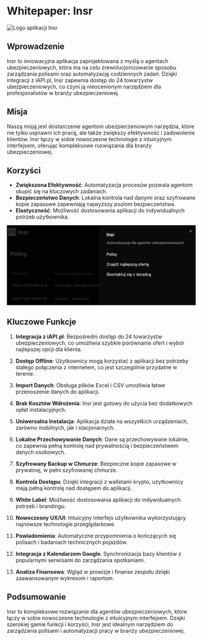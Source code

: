 # Whitepaper: Insr

<img src="./images/logo-insr.png" alt="Logo aplikacji Insr" height="100" />

## Wprowadzenie

Insr to innowacyjna aplikacja zaprojektowana z myślą o agentach ubezpieczeniowych, która ma na celu zrewolucjonizowanie sposobu zarządzania polisami oraz automatyzację codziennych zadań. Dzięki integracji z iAPI.pl, Insr zapewnia dostęp do 24 towarzystw ubezpieczeniowych, co czyni ją nieocenionym narzędziem dla profesjonalistów w branży ubezpieczeniowej.

## Misja

Naszą misją jest dostarczenie agentom ubezpieczeniowym narzędzia, które nie tylko usprawni ich pracę, ale także zwiększy efektywność i zadowolenie klientów. Insr łączy w sobie nowoczesne technologie z intuicyjnym interfejsem, oferując kompleksowe rozwiązania dla branży ubezpieczeniowej.

## Korzyści

- **Zwiększona Efektywność**: Automatyzacja procesów pozwala agentom skupić się na kluczowych zadaniach.
- **Bezpieczeństwo Danych**: Lokalna kontrola nad danymi oraz szyfrowane kopie zapasowe zapewniają najwyższy poziom bezpieczeństwa.
- **Elastyczność**: Możliwość dostosowania aplikacji do indywidualnych potrzeb użytkownika.

![Screenshot aplikacji](./public/app-screenshot-1.png)


## Kluczowe Funkcje

1. **Integracja z iAPI.pl**: Bezpośredni dostęp do 24 towarzystw ubezpieczeniowych, co umożliwia szybkie porównanie ofert i wybór najlepszej opcji dla klienta.

2. **Dostęp Offline**: Użytkownicy mogą korzystać z aplikacji bez potrzeby stałego połączenia z internetem, co jest szczególnie przydatne w terenie.

3. **Import Danych**: Obsługa plików Excel i CSV umożliwia łatwe przenoszenie danych do aplikacji.

4. **Brak Kosztów Wdrożenia**: Insr jest gotowy do użycia bez dodatkowych opłat instalacyjnych.

5. **Uniwersalna Instalacja**: Aplikacja działa na wszystkich urządzeniach, zarówno mobilnych, jak i stacjonarnych.

6. **Lokalne Przechowywanie Danych**: Dane są przechowywane lokalnie, co zapewnia pełną kontrolę nad prywatnością i bezpieczeństwem danych osobowych.

7. **Szyfrowany Backup w Chmurze**: Bezpieczne kopie zapasowe w prywatnej, w pełni szyfrowanej chmurze.

8. **Kontrola Dostępu**: Dzięki integracji z walletami krypto, użytkownicy mają pełną kontrolę nad dostępem do aplikacji.

9. **White Label**: Możliwość dostosowania aplikacji do indywidualnych potrzeb i brandingu.

10. **Nowoczesny UX/UI**: Intuicyjny interfejs użytkownika wykorzystujący najnowsze technologie przeglądarkowe.

11. **Powiadomienia**: Automatyczne przypomnienia o kończących się polisach i badaniach technicznych pojazdów.

12. **Integracja z Kalendarzem Google**: Synchronizacja bazy klientów z popularnymi serwisami do zarządzania spotkaniami.

13. **Analiza Finansowa**: Wgląd w prowizje i finanse zespołu dzięki zaawansowanym wykresom i raportom.

## Podsumowanie

Insr to kompleksowe rozwiązanie dla agentów ubezpieczeniowych, które łączy w sobie nowoczesne technologie z intuicyjnym interfejsem. Dzięki szerokiej gamie funkcji i korzyści, Insr jest idealnym narzędziem do zarządzania polisami i automatyzacji pracy w branży ubezpieczeniowej.
